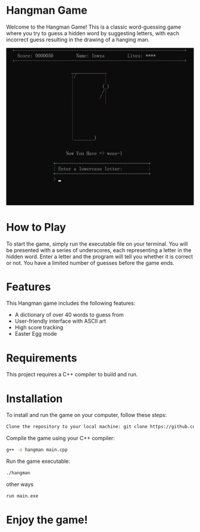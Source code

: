 # Hangman Game
Welcome to the Hangman Game! This is a classic word-guessing game where you try to guess a hidden word by suggesting letters, with each incorrect guess resulting in the drawing of a hanging man.

![preview](screenshot/preview.jpg)

# How to Play
To start the game, simply run the executable file on your terminal. You will be presented with a series of underscores, each representing a letter in the hidden word. Enter a letter and the program will tell you whether it is correct or not. You have a limited number of guesses before the game ends.

# Features
This Hangman game includes the following features:
- A dictionary of over 40 words to guess from
- User-friendly interface with ASCII art
- High score tracking
- Easter Egg mode

# Requirements
This project requires a C++ compiler to build and run.

# Installation
To install and run the game on your computer, follow these steps:
```bash
Clone the repository to your local machine: git clone https://github.com/NutNaphop/HangMan_NewGen.git
```
Compile the game using your C++ compiler: 

```bash
g++ -o hangman main.cpp
```
Run the game executable: 

```bash
./hangman
```
other ways 
```bash
run main.exe
```
# Enjoy the game!
